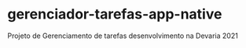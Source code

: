 # gerenciador-tarefas-app-native
Projeto de Gerenciamento de tarefas desenvolvimento na Devaria 2021
